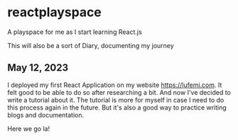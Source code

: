 # reactplayspace
A playspace for me as I start learning React.js

This will also be a sort of Diary, documenting my journey

## May 12, 2023
I deployed my first React Application on my website https://lufemi.com. 
It felt good to be able to do so after researching a bit.
And now I've decided to write a tutorial about it. The tutorial is more for myself in case I need to do this process again in the future. But it's also a good way to practice writing blogs and documentation. 

Here we go la! 


